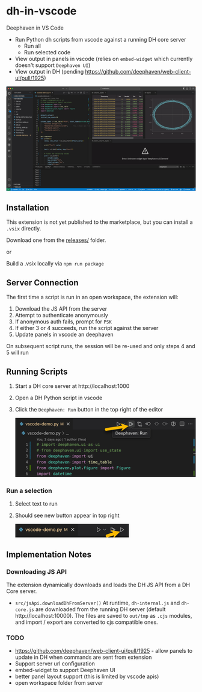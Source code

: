 # dh-in-vscode

Deephaven in VS Code

- Run Python dh scripts from vscode against a running DH core server
  - Run all
  - Run selected code
- View output in panels in vscode (relies on `embed-widget` which currently doesn't support `Deephaven UI`)
- View output in DH (pending https://github.com/deephaven/web-client-ui/pull/1925)

![Deephaven in VS Code Extension](docs/extension.png)

## Installation

This extension is not yet published to the marketplace, but you can install a `.vsix` directly.

Download one from the [releases/](releases/) folder.

or

Build a .vsix locally via `npm run package`

## Server Connection

The first time a script is run in an open workspace, the extension will:

1. Download the JS API from the server
2. Attempt to authenticate anonymously
3. If anonymous auth fails, prompt for `PSK`
4. If either 3 or 4 succeeds, run the script against the server
5. Update panels in vscode an deephaven

On subsequent script runs, the session will be re-used and only steps 4 and 5 will run

## Running Scripts

1. Start a DH core server at http://localhost:1000
2. Open a DH Python script in vscode
3. Click the `Deephaven: Run` button in the top right of the editor

   ![Deephaven: Run](docs/run.png)

### Run a selection

1. Select text to run
2. Should see new button appear in top right

   ![Deephaven: Run Selection](docs/run-selection.png)

## Implementation Notes

### Downloading JS API

The extension dynamically downloads and loads the DH JS API from a DH Core server.

- `src/jsApi.downloadDhFromServer()`
  At runtime, `dh-internal.js` and `dh-core.js` are downloaded from the running DH server (default http://localhost:10000). The files are saved to `out/tmp` as `.cjs` modules, and import / export are converted to cjs compatible ones.

### TODO

- https://github.com/deephaven/web-client-ui/pull/1925 - allow panels to update in DH when commands are sent from extension
- Support server url configuration
- embed-widget to support Deephaven UI
- better panel layout support (this is limited by vscode apis)
- open workspace folder from server
